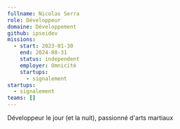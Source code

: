 ```yaml
---
fullname: Nicolas Serra
role: Développeur
domaine: Développement
github: ipseidev
missions:
  - start: 2023-01-30
    end: 2024-08-31
    status: independent
    employer: Omnicité
    startups:
      - signalement
startups:
  - signalement
teams: []
---
```

Développeur le jour (et la nuit), passionné d'arts martiaux